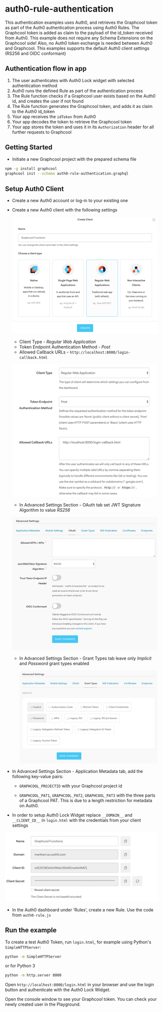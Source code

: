 # auth0-rule-authentication

This authentication examples uses Auth0, and retrieves the Graphcool token as part of the Auth0 authentication process using Auth0 Rules. The Graphcool token is added as claim to the payload of the id_token received from Auth0.
This example does not require any Schema Extensions on the Graphcool side! Also, no Auth0 token exchange is needed between Auth0 and Graphcool.
This examples supports the default Auth0 client settings (RS256 and OIDC conformant)

## Authentication flow in app

1. The user authenticates with Auth0 Lock widget with selected authentication method
2. Auth0 runs the defined Rule as part of the authentication process
3. The Rule function checks if a Graphcool user exists based on the Auth0 id, and creates the user if not found
4. The Rule function generates the Graphcool token, and adds it as claim to the Auth0 id_token
5. Your app receives the `idToken` from Auth0
6. Your app decodes the token to retrieve the Graphcool token
7. Your app stores the token and uses it in its `Authorization` header for all further requests to Graphcool

## Getting Started

* Initiate a new Graphcool project with the prepared schema file
```sh
npm -g install graphcool
graphcool init --schema auth0-rule-authentication.graphql
```

## Setup Auth0 Client

* Create a new Auth0 account or log-in to your existing one
* Create a new Auth0 client with the following settings

  ![](./assets/new-client.png)

  * Client Type - *Regular Web Application*
  * Token Endpoint Authentication Method - *Post*
  * Allowed Callback URLs - `http://localhost:8000/login-callback.html`

  ![](./assets/settings.png)
  * In Advanced Settings Section - OAuth tab set JWT Signature Algorithm to value *RS256*

  ![](./assets/advanced-settings-oauth.png)
  * In Advanced Settings Section - Grant Types tab leave only *Implicit* and *Password* grant types enabled

    ![](./assets/advanced-settings-grant.png)

* In Advanced Settings Section - Application Metadata tab, add the following key-value pairs:
  * `GRAPHCOOL_PROJECTID` with your Graphcool project id

  * `GRAPHCOOL_PAT1`, `GRAPHCOOL_PAT2`, `GRAPHCOOL_PAT3` with the three parts of a Graphcool PAT. This is due to a length restriction for metadata on Auth0.

* In order to setup Auth0 Lock Widget replace `__DOMAIN__` and `__CLIENT_ID__` in `login.html` with the credentials from your client settings

![](./assets/auth0-credentials.png)

* In the Auth0 dashboard under 'Rules', create a new Rule. Use the code from `auth0-rule.js`

## Run the example

To create a test Auth0 Token, run `login.html`, for example using Python's `SimpleHTTPServer`:

```sh
python -m SimpleHTTPServer
```

or for Python 3

```sh
python -m http.server 8000
```

Open `http://localhost:8000/login.html` in your browser and use the login button and authenticate with the Auth0 Lock Widget.

Open the console window to see your Graphcool token. You can check your newly created user in the Playground.
